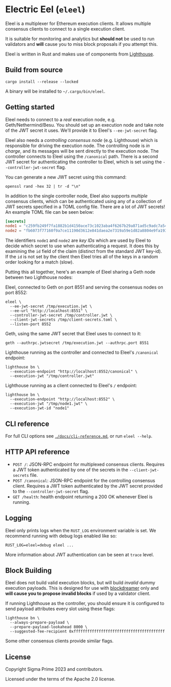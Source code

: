 Electric Eel (`eleel`)
====

Eleel is a multiplexer for Ethereum execution clients. It allows multiple consensus
clients to connect to a single execution client.

It is suitable for monitoring and analytics but **should not** be used to run
validators and **will** cause you to miss block proposals if you attempt this.

Eleel is written in Rust and makes use of components from [Lighthouse][].

## Build from source

```
cargo install --release --locked
```

A binary will be installed to `~/.cargo/bin/eleel`.

## Getting started

Eleel needs to connect to a _real_ execution node, e.g. Geth/Nethermind/Besu. You
should set up an execution node and take note of the JWT secret it uses. We'll provide it to
Eleel's `--ee-jwt-secret` flag.

Eleel also needs a _controlling consensus node_ (e.g. Lighthouse) which is responsible for driving
the execution node. The controlling node is _in charge_, and its messages will be sent
directly to the execution node. The controller connects to Eleel using the `/canonical` path. There
is a second JWT secret for authenticating the controller to Eleel, which is set using the
`--controller-jwt-secret` flag.

You can generate a new JWT secret using this command:

```
openssl rand -hex 32 | tr -d "\n"
```

In addition to the single controller node, Eleel also supports _multiple_ consensus clients,
which can be authenticated using any of a collection of JWT secrets specified in a TOML config
file. There are a lot of JWT secrets! An example TOML file can be seen below:

```toml
[secrets]
node1 = "c259fb249f7fa1882b1d4150ace73c1023aba4f6267b29a871ad5c9adc7a543a"
node2 = "fb6073f77160f9a7ce11190d3612e841daea2e7319a59e1d82a8804e9fa193ee"
```

The identifiers `node1` and `node2` are _key IDs_ which are used by Eleel to decide which secret
to use when authenticating a request. It does this by examining the `id` field of the claim
(distinct from the standard JWT key-id). If the `id` is not set by the client then Eleel
tries all of the keys in a random order looking for a match (slow).

Putting this all together, here's an example of Eleel sharing a Geth node between two Lighthouse
nodes:

Eleel, connected to Geth on port 8551 and serving the consensus nodes on port 8552:

```
eleel \
  --ee-jwt-secret /tmp/execution.jwt \
  --ee-url "http://localhost:8551" \
  --controller-jwt-secret /tmp/controller.jwt \
  --client-jwt-secrets /tmp/client-secrets.toml \
  --listen-port 8552
```

Geth, using the same JWT secret that Eleel uses to connect to it:

```
geth --authrpc.jwtsecret /tmp/execution.jwt --authrpc.port 8551
```

Lighthouse running as the controller and connected to Eleel's `/canonical` endpoint:

```
lighthouse bn \
  --execution-endpoint "http://localhost:8552/canonical" \
  --execution-jwt "/tmp/controller.jwt"
```

Lighthouse running as a client connected to Eleel's `/` endpoint:

```
lighthouse bn \
  --execution-endpoint "http://localhost:8552" \
  --execution-jwt "/tmp/node1.jwt" \
  --execution-jwt-id "node1"
```

## CLI reference

For full CLI options see [`./docs/cli-reference.md`](./docs/cli-reference.md), or run
`eleel --help`.

## HTTP API reference

- `POST /`: JSON-RPC endpoint for multiplexed consensus clients. Requires a JWT
  token authenticated by one of the secrets in the `--client-jwt-secrets` file.
- `POST /canonical`: JSON-RPC endpoint for the controlling consensus client. Requires a JWT
  token authenticated by the JWT secret provided to the
  `--controller-jwt-secret` flag.
- `GET /health`: health endpoint returning a 200 OK whenever Eleel is running.

## Logging

Eleel only prints logs when the `RUST_LOG` environment variable is set. We recommend running
with debug logs enabled like so:

```
RUST_LOG=eleel=debug eleel ...
```

More information about JWT authentication can be seen at `trace` level.

## Block Building

Eleel does not build valid execution blocks, but will build _invalid_ dummy execution
payloads. This is designed for use with [blockdreamer][blockdreamer] only and
**will cause you to propose invalid blocks** if used by a validator client.

If running Lighthouse as the controller, you should ensure it is configured to send payload
attributes every slot using these flags:

```
lighthouse bn \
  --always-prepare-payload \
  --prepare-payload-lookahead 8000 \
  --suggested-fee-recipient 0xffffffffffffffffffffffffffffffffffffffff
```

Some other consensus clients provide similar flags.

## License

Copyright Sigma Prime 2023 and contributors.

Licensed under the terms of the Apache 2.0 license.

[Lighthouse]: https://github.com/sigp/lighthouse
[blockdreamer]: https://github.com/blockprint-collective/blockdreamer
